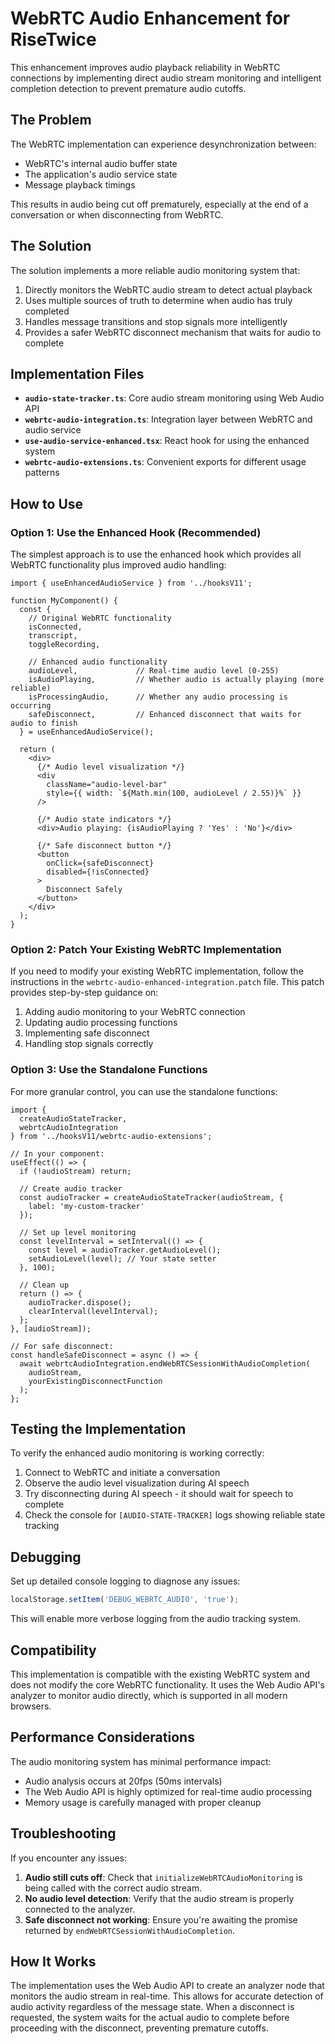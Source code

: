 # WebRTC Audio Enhancement for RiseTwice

This enhancement improves audio playback reliability in WebRTC connections by implementing direct audio stream monitoring and intelligent completion detection to prevent premature audio cutoffs.

## The Problem

The WebRTC implementation can experience desynchronization between:
- WebRTC's internal audio buffer state
- The application's audio service state
- Message playback timings

This results in audio being cut off prematurely, especially at the end of a conversation or when disconnecting from WebRTC.

## The Solution

The solution implements a more reliable audio monitoring system that:

1. Directly monitors the WebRTC audio stream to detect actual playback
2. Uses multiple sources of truth to determine when audio has truly completed
3. Handles message transitions and stop signals more intelligently
4. Provides a safer WebRTC disconnect mechanism that waits for audio to complete

## Implementation Files

- **`audio-state-tracker.ts`**: Core audio stream monitoring using Web Audio API
- **`webrtc-audio-integration.ts`**: Integration layer between WebRTC and audio service
- **`use-audio-service-enhanced.tsx`**: React hook for using the enhanced system
- **`webrtc-audio-extensions.ts`**: Convenient exports for different usage patterns

## How to Use

### Option 1: Use the Enhanced Hook (Recommended)

The simplest approach is to use the enhanced hook which provides all WebRTC functionality plus improved audio handling:

```tsx
import { useEnhancedAudioService } from '../hooksV11';

function MyComponent() {
  const {
    // Original WebRTC functionality
    isConnected,
    transcript,
    toggleRecording,
    
    // Enhanced audio functionality
    audioLevel,             // Real-time audio level (0-255)
    isAudioPlaying,         // Whether audio is actually playing (more reliable)
    isProcessingAudio,      // Whether any audio processing is occurring
    safeDisconnect,         // Enhanced disconnect that waits for audio to finish
  } = useEnhancedAudioService();
  
  return (
    <div>
      {/* Audio level visualization */}
      <div 
        className="audio-level-bar" 
        style={{ width: `${Math.min(100, audioLevel / 2.55)}%` }}
      />
      
      {/* Audio state indicators */}
      <div>Audio playing: {isAudioPlaying ? 'Yes' : 'No'}</div>
      
      {/* Safe disconnect button */}
      <button 
        onClick={safeDisconnect}
        disabled={!isConnected}
      >
        Disconnect Safely
      </button>
    </div>
  );
}
```

### Option 2: Patch Your Existing WebRTC Implementation

If you need to modify your existing WebRTC implementation, follow the instructions in the `webrtc-audio-enhanced-integration.patch` file. This patch provides step-by-step guidance on:

1. Adding audio monitoring to your WebRTC connection
2. Updating audio processing functions
3. Implementing safe disconnect
4. Handling stop signals correctly

### Option 3: Use the Standalone Functions

For more granular control, you can use the standalone functions:

```tsx
import { 
  createAudioStateTracker,
  webrtcAudioIntegration
} from '../hooksV11/webrtc-audio-extensions';

// In your component:
useEffect(() => {
  if (!audioStream) return;
  
  // Create audio tracker
  const audioTracker = createAudioStateTracker(audioStream, {
    label: 'my-custom-tracker'
  });
  
  // Set up level monitoring
  const levelInterval = setInterval(() => {
    const level = audioTracker.getAudioLevel();
    setAudioLevel(level); // Your state setter
  }, 100);
  
  // Clean up
  return () => {
    audioTracker.dispose();
    clearInterval(levelInterval);
  };
}, [audioStream]);

// For safe disconnect:
const handleSafeDisconnect = async () => {
  await webrtcAudioIntegration.endWebRTCSessionWithAudioCompletion(
    audioStream,
    yourExistingDisconnectFunction
  );
};
```

## Testing the Implementation

To verify the enhanced audio monitoring is working correctly:

1. Connect to WebRTC and initiate a conversation
2. Observe the audio level visualization during AI speech
3. Try disconnecting during AI speech - it should wait for speech to complete
4. Check the console for `[AUDIO-STATE-TRACKER]` logs showing reliable state tracking

## Debugging

Set up detailed console logging to diagnose any issues:

```javascript
localStorage.setItem('DEBUG_WEBRTC_AUDIO', 'true');
```

This will enable more verbose logging from the audio tracking system.

## Compatibility

This implementation is compatible with the existing WebRTC system and does not modify the core WebRTC functionality. It uses the Web Audio API's analyzer to monitor audio directly, which is supported in all modern browsers.

## Performance Considerations

The audio monitoring system has minimal performance impact:
- Audio analysis occurs at 20fps (50ms intervals)
- The Web Audio API is highly optimized for real-time audio processing
- Memory usage is carefully managed with proper cleanup

## Troubleshooting

If you encounter any issues:

1. **Audio still cuts off**: Check that `initializeWebRTCAudioMonitoring` is being called with the correct audio stream.
2. **No audio level detection**: Verify that the audio stream is properly connected to the analyzer.
3. **Safe disconnect not working**: Ensure you're awaiting the promise returned by `endWebRTCSessionWithAudioCompletion`.

## How It Works

The implementation uses the Web Audio API to create an analyzer node that monitors the audio stream in real-time. This allows for accurate detection of audio activity regardless of the message state. When a disconnect is requested, the system waits for the actual audio to complete before proceeding with the disconnect, preventing premature cutoffs.